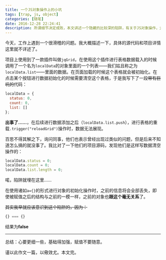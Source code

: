 ```yaml
---
title: 一个JS对象操作上的小坑
tags: [trap, js, object]
categories: [随笔]
date: 2016-12-28 22:24:41
description: 所谓细节决定成败，本文讲述一个隐藏的比较深的陷阱，有关于JS对象操作，尤其是清空操作时候的坑，请注意防范。
---
```


今天，工作上遇到一个很滑稽的问题。我大概描述一下，具体的源代码和项目详情这里就不详述了。

项目上使用到了一款插件叫做`jqGrid`，在使用这个插件进行表格数据载入的时候调用了一个名为`localData`的对象里面的一个列表——我们姑且称之为`localData.list`——里面的数据。在页面加载的时候这个表格就会被初始化。在点击某个按钮进行数据初始化的时候需要清空这个表格，于是我写下了一段~~带有巨坑的~~代码：

```js
localData = {
  status: 0,
  count: 0,
  list: []
};
```

**出事了……**，在后续进行数据添加之后（`localData.list.push`），进行表格的重载`.trigger("reloadGrid")`操作时，数据无法展现。

百思不得其解之下，询问同事，他们也表示曾经出现过类似的问题，但是后来不知道怎么搞的就没事了。我比对了一下他们的项目源码，发现他们是这样写数据清空操作的：

```js
localData.status = 0;
localData.count = 0;
localData.list.length = 0;
```

喏，陷阱就埋在这里……

在使用诸如`a={}`的形式进行对象的初始化操作时，之前的信息将会全部丢失，即使被赋值之后的结构与之前的一模一样，之前的对象也**跟这个毫无关系**了。

~~其实我早就应该意识到这个陷阱的，因为：~~

```js
{} === {}
```

结果为**false**

----

总结：心要更细一些，基础得加强，赋值不要随意。

谨以此作文一篇，以儆效尤。本文完。
